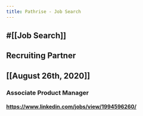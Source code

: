 ```yaml
---
title: Pathrise - Job Search
---
```


## #[[Job Search]]

## Recruiting Partner

## [[August 26th, 2020]]
### Associate Product Manager
#### https://www.linkedin.com/jobs/view/1994596260/
